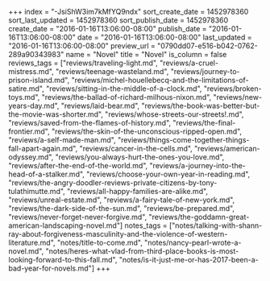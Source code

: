 +++
index = "-JsiShW3im7kMfYQ9ndx"
sort_create_date = 1452978360
sort_last_updated = 1452978360
sort_publish_date = 1452978360
create_date = "2016-01-16T13:06:00-08:00"
publish_date = "2016-01-16T13:06:00-08:00"
date = "2016-01-16T13:06:00-08:00"
last_updated = "2016-01-16T13:06:00-08:00"
preview_url = "0790dd07-e516-b042-0762-289a90343983"
name = "Novel"
title = "Novel"
is_column = false
reviews_tags = ["reviews/traveling-light.md", "reviews/a-cruel-mistress.md", "reviews/teenage-wasteland.md", "reviews/journey-to-prison-island.md", "reviews/michel-houellebecq-and-the-limitations-of-satire.md", "reviews/sitting-in-the-middle-of-a-clock.md", "reviews/broken-toys.md", "reviews/the-ballad-of-richard-milhous-nixon.md", "reviews/new-years-day.md", "reviews/laid-bear.md", "reviews/the-book-was-better-but-the-movie-was-shorter.md", "reviews/whose-streets-our-streets!.md", "reviews/saved-from-the-flames-of-history.md", "reviews/the-final-frontier.md", "reviews/the-skin-of-the-unconscious-ripped-open.md", "reviews/a-self-made-man.md", "reviews/things-come-together-things-fall-apart-again.md", "reviews/cancer-in-the-cells.md", "reviews/american-odyssey.md", "reviews/you-always-hurt-the-ones-you-love.md", "reviews/after-the-end-of-the-world.md", "reviews/a-journey-into-the-head-of-a-stalker.md", "reviews/choose-your-own-year-in-reading.md", "reviews/the-angry-doodler-reviews-private-citizens-by-tony-tulathimutte.md", "reviews/all-happy-families-are-alike.md", "reviews/unreal-estate.md", "reviews/a-fairy-tale-of-new-york.md", "reviews/the-dark-side-of-the-sun.md", "reviews/be-prepared.md", "reviews/never-forget-never-forgive.md", "reviews/the-goddamn-great-american-landscaping-novel.md"]
notes_tags = ["notes/talking-with-shann-ray-about-forgiveness-masculinity-and-the-violence-of-western-literature.md", "notes/title-to-come.md", "notes/nancy-pearl-wrote-a-novel.md", "notes/heres-what-vlad-from-third-place-books-is-most-looking-forward-to-this-fall.md", "notes/is-it-just-me-or-has-2017-been-a-bad-year-for-novels.md"]
+++

